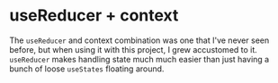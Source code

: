 # useReducer + context

The `useReducer` and context combination was one that I've never seen before, but when using it with this project, I grew accustomed to it. `useReducer` makes handling state much much easier than just having a bunch of loose `useStates` floating around.
